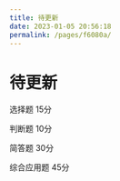 ```yaml
---
title: 待更新
date: 2023-01-05 20:56:18
permalink: /pages/f6080a/
---
```

# 待更新

选择题 15分

判断题 10分

简答题 30分

综合应用题 45分

